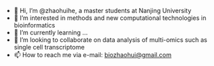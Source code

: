 - 👋 Hi, I’m @zhaohuihe, a master students at Nanjing University
- 👀 I’m interested in methods and new computational technologies in bioinformatics
- 🌱 I’m currently learning ...
- 💞️ I’m looking to collaborate on data analysis of multi-omics such as single cell transcriptome
- 📫 How to reach me via e-mail: biozhaohui@gmail.com

<!---
zhaohuihe/zhaohuihe is a ✨ special ✨ repository because its `README.md` (this file) appears on your GitHub profile.
You can click the Preview link to take a look at your changes.
--->
